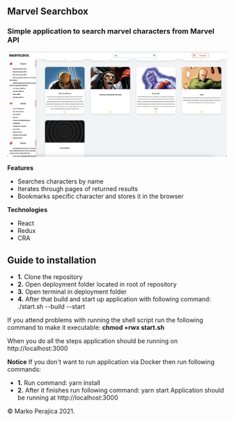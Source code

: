 ## Marvel Searchbox

### Simple application to search marvel characters from Marvel API

![Marvel-search-box](/assets/cover-image.png)

**Features**
 * Searches characters by name
 * Iterates through pages of returned results
 * Bookmarks specific character and stores it in the browser

**Technologies**
 * React
 * Redux
 * CRA


## Guide to installation

 * **1.** Clone the repository
 * **2.** Open deployment folder located in root of repository
 * **3.** Open terminal in deployment folder
 * **4.** After that build and start up application with following command: ./start.sh --build --start

 If you attend problems with running the shell script run the following command to make it executable: **chmod +rwx start.sh**


 When you do all the steps application should be running on http://localhost:3000

 **Notice**
 If you don't want to run application via Docker then run following commands:
  * **1.** Run command: yarn install
  * **2.** After it finishes run following command: yarn start 
 Application should be running at http://localhost:3000


© Marko Perajica 2021.
